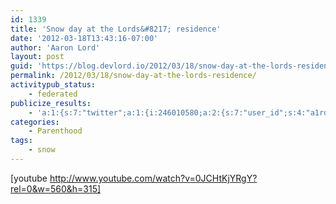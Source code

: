 ```yaml
---
id: 1339
title: 'Snow day at the Lords&#8217; residence'
date: '2012-03-18T13:43:16-07:00'
author: 'Aaron Lord'
layout: post
guid: 'https://blog.devlord.io/2012/03/18/snow-day-at-the-lords-residence/'
permalink: /2012/03/18/snow-day-at-the-lords-residence/
activitypub_status:
    - federated
publicize_results:
    - 'a:1:{s:7:"twitter";a:1:{i:246010580;a:2:{s:7:"user_id";s:4:"a1rd";s:7:"post_id";s:18:"181496028074217472";}}}'
categories:
    - Parenthood
tags:
    - snow
---
```


[youtube http://www.youtube.com/watch?v=0JCHtKjYRgY?rel=0&w=560&h=315]